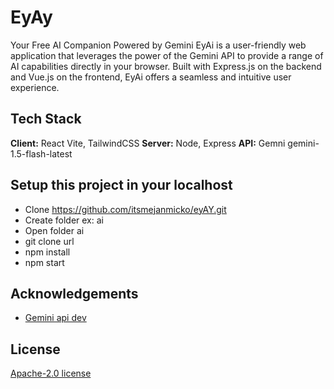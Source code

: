 # EyAy
Your Free AI Companion Powered by Gemini EyAi is a user-friendly web application that leverages the power of the Gemini API to provide a range of AI capabilities directly in your browser. Built with Express.js on the backend and Vue.js on the frontend, EyAi offers a seamless and intuitive user experience. 

## Tech Stack
**Client:** React Vite, TailwindCSS
**Server:** Node, Express
**API:** Gemni gemini-1.5-flash-latest


## Setup this project in your localhost

-  Clone https://github.com/itsmejanmicko/eyAY.git
-  Create folder ex: ai
-  Open folder ai
-  git clone url
-  npm install
-  npm start

## Acknowledgements

 - [Gemini api dev](https://ai.google.dev/)



## License

[ Apache-2.0 license ](https://github.com/google-gemini/gemma-cookbook/blob/main/LICENSE.txt)

